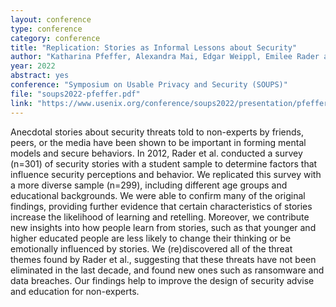 ```yaml
---
layout: conference
type: conference
category: conference
title: "Replication: Stories as Informal Lessons about Security"
author: "Katharina Pfeffer, Alexandra Mai, Edgar Weippl, Emilee Rader and Katharina Krombholz"
year: 2022
abstract: yes
conference: "Symposium on Usable Privacy and Security (SOUPS)"
file: "soups2022-pfeffer.pdf"
link: "https://www.usenix.org/conference/soups2022/presentation/pfeffer"
---
```


Anecdotal stories about security threats told to non-experts by friends, peers, or the media have been shown to be important in forming mental models and secure behaviors. In 2012, Rader et al. conducted a survey (n=301) of security stories with a student sample to determine factors that influence security perceptions and behavior. We replicated this survey with a more diverse sample (n=299), including different age groups and educational backgrounds. We were able to confirm many of the original findings, providing further evidence that certain characteristics of stories increase the likelihood of learning and retelling. Moreover, we contribute new insights into how people learn from stories, such as that younger and higher educated people are less likely to change their thinking or be emotionally influenced by stories. We (re)discovered all of the threat themes found by Rader et al., suggesting that these threats have not been eliminated in the last decade, and found new ones such as ransomware and data breaches. Our findings help to improve the design of security advise and education for non-experts.

<!--
file: 
link: 
-->